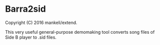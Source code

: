 # Barra2sid
Copyright (C) 2016 mankeli/extend.

This very useful general-purpose demomaking tool converts song files of Side B player to .sid files.
